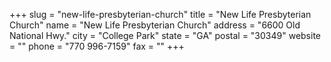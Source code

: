 +++
slug = "new-life-presbyterian-church"
title = "New Life Presbyterian Church"
name = "New Life Presbyterian Church"
address = "6600 Old National Hwy."
city = "College Park"
state = "GA"
postal = "30349"
website = ""
phone = "770 996-7159"
fax = ""
+++
